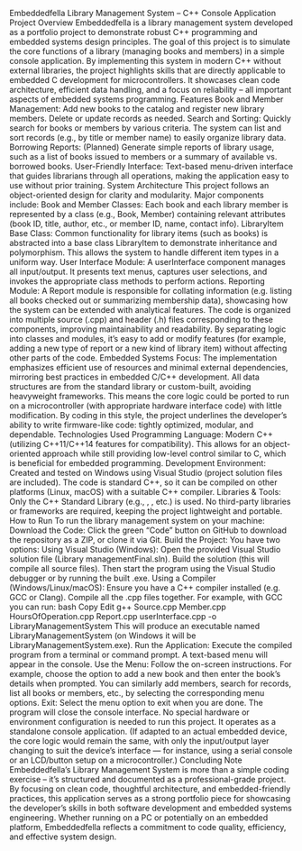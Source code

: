Embeddedfella
Library Management System – C++ Console Application
Project Overview
Embeddedfella is a library management system developed as a portfolio project to demonstrate robust C++ programming and embedded systems design principles. The goal of this project is to simulate the core functions of a library (managing books and members) in a simple console application. By implementing this system in modern C++ without external libraries, the project highlights skills that are directly applicable to embedded C development for microcontrollers. It showcases clean code architecture, efficient data handling, and a focus on reliability – all important aspects of embedded systems programming.
Features
Book and Member Management: Add new books to the catalog and register new library members. Delete or update records as needed.
Search and Sorting: Quickly search for books or members by various criteria. The system can list and sort records (e.g., by title or member name) to easily organize library data.
Borrowing Reports: (Planned) Generate simple reports of library usage, such as a list of books issued to members or a summary of available vs. borrowed books.
User-Friendly Interface: Text-based menu-driven interface that guides librarians through all operations, making the application easy to use without prior training.
System Architecture
This project follows an object-oriented design for clarity and modularity. Major components include:
Book and Member Classes: Each book and each library member is represented by a class (e.g., Book, Member) containing relevant attributes (book ID, title, author, etc., or member ID, name, contact info).
LibraryItem Base Class: Common functionality for library items (such as books) is abstracted into a base class LibraryItem to demonstrate inheritance and polymorphism. This allows the system to handle different item types in a uniform way.
User Interface Module: A userInterface component manages all input/output. It presents text menus, captures user selections, and invokes the appropriate class methods to perform actions.
Reporting Module: A Report module is responsible for collating information (e.g. listing all books checked out or summarizing membership data), showcasing how the system can be extended with analytical features.
The code is organized into multiple source (.cpp) and header (.h) files corresponding to these components, improving maintainability and readability. By separating logic into classes and modules, it’s easy to add or modify features (for example, adding a new type of report or a new kind of library item) without affecting other parts of the code. Embedded Systems Focus: The implementation emphasizes efficient use of resources and minimal external dependencies, mirroring best practices in embedded C/C++ development. All data structures are from the standard library or custom-built, avoiding heavyweight frameworks. This means the core logic could be ported to run on a microcontroller (with appropriate hardware interface code) with little modification. By coding in this style, the project underlines the developer’s ability to write firmware-like code: tightly optimized, modular, and dependable.
Technologies Used
Programming Language: Modern C++ (utilizing C++11/C++14 features for compatibility). This allows for an object-oriented approach while still providing low-level control similar to C, which is beneficial for embedded programming.
Development Environment: Created and tested on Windows using Visual Studio (project solution files are included). The code is standard C++, so it can be compiled on other platforms (Linux, macOS) with a suitable C++ compiler.
Libraries & Tools: Only the C++ Standard Library (e.g., <iostream>, <vector>, etc.) is used. No third-party libraries or frameworks are required, keeping the project lightweight and portable.
How to Run
To run the library management system on your machine:
Download the Code: Click the green “Code” button on GitHub to download the repository as a ZIP, or clone it via Git.
Build the Project: You have two options:
Using Visual Studio (Windows): Open the provided Visual Studio solution file (Library managementFinal.sln). Build the solution (this will compile all source files). Then start the program using the Visual Studio debugger or by running the built .exe.
Using a Compiler (Windows/Linux/macOS): Ensure you have a C++ compiler installed (e.g. GCC or Clang). Compile all the .cpp files together. For example, with GCC you can run:
bash
Copy
Edit
g++ Source.cpp Member.cpp HoursOfOperation.cpp Report.cpp userInterface.cpp -o LibraryManagementSystem
This will produce an executable named LibraryManagementSystem (on Windows it will be LibraryManagementSystem.exe).
Run the Application: Execute the compiled program from a terminal or command prompt. A text-based menu will appear in the console.
Use the Menu: Follow the on-screen instructions. For example, choose the option to add a new book and then enter the book’s details when prompted. You can similarly add members, search for records, list all books or members, etc., by selecting the corresponding menu options.
Exit: Select the menu option to exit when you are done. The program will close the console interface.
No special hardware or environment configuration is needed to run this project. It operates as a standalone console application. (If adapted to an actual embedded device, the core logic would remain the same, with only the input/output layer changing to suit the device’s interface — for instance, using a serial console or an LCD/button setup on a microcontroller.)
Concluding Note
Embeddedfella’s Library Management System is more than a simple coding exercise – it’s structured and documented as a professional-grade project. By focusing on clean code, thoughtful architecture, and embedded-friendly practices, this application serves as a strong portfolio piece for showcasing the developer’s skills in both software development and embedded systems engineering. Whether running on a PC or potentially on an embedded platform, Embeddedfella reflects a commitment to code quality, efficiency, and effective system design.
